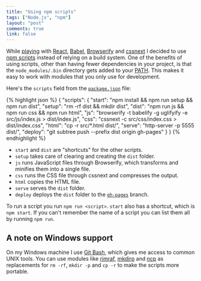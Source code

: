 ```yaml
---
title: "Using npm scripts"
tags: ["Node.js", "npm"]
layout: "post"
comments: true
link: false
---
```


While [playing](https://github.com/gummesson/swedish-time) with
[React](https://github.com/facebook/react),
[Babel](https://github.com/babel/babel),
[Browserify](https://github.com/substack/node-browserify) and
[cssnext](https://github.com/cssnext/cssnext) I decided to use [npm
scripts](https://docs.npmjs.com/cli/run-script) instead of relying on a build
system. One of the benefits of using scripts, other than having fewer
dependencies in your project, is that the `node_modules/.bin` directory gets
added to your [PATH](http://en.wikipedia.org/wiki/PATH_%28variable%29). This
makes it easy to work with modules that you only use for development.

Here's the `scripts` field from the
[`package.json`](https://github.com/gummesson/swedish-time/blob/master/package.json)
file:

{% highlight json %}
{
  "scripts": {
    "start": "npm install && npm run setup && npm run dist",
    "setup": "rm -rf dist && mkdir dist",
    "dist": "npm run js && npm run css && npm run html",
    "js": "browserify -t babelify -g uglifyify -e src/js/index.js > dist/index.js",
    "css": "cssnext -c src/css/index.css > dist/index.css",
    "html": "cp -r src/*.html dist/",
    "serve": "http-server -p 5555 dist/",
    "deploy": "git subtree push --prefix dist origin gh-pages"
  }
}
{% endhighlight %}

- `start` and `dist` are "shortcuts" for the other scripts.
- `setup` takes care of clearing and creating the `dist` folder.
- `js` runs JavaScript files through Browserify, which transforms and minifies
  them into a single file.
- `css` runs the CSS file through cssnext and compresses the output.
- `html` copies the HTML file.
- `serve` serves the `dist` folder.
- `deploy` deploys the `dist` folder to the
  [`gh-pages`](https://github.com/gummesson/swedish-time/tree/gh-pages) branch.

To run a script you run `npm run <script>`. `start` also has a shortcut, which
is `npm start`. If you can't remember the name of a script you can list them all
by running `npm run`.

## A note on Windows support

On my Windows machine I use [Git Bash](https://msysgit.github.io/#bash), which
gives me access to common UNIX tools. You can use modules like
[rimraf](https://www.npmjs.com/package/rimraf),
[mkdirp](https://www.npmjs.com/package/mkdirp) and
[ncp](https://www.npmjs.com/package/ncp) as replacements for `rm -rf`, `mkdir
-p` and `cp -r` to make the scripts more portable.
